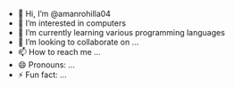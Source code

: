 - 👋 Hi, I’m @amanrohilla04
- 👀 I’m interested in computers
- 🌱 I’m currently learning various programming languages
- 💞️ I’m looking to collaborate on ...
- 📫 How to reach me ...
- 😄 Pronouns: ...
- ⚡ Fun fact: ...

<!---
amanrohilla04/amanrohilla04 is a ✨ special ✨ repository because its `README.md` (this file) appears on your GitHub profile.
You can click the Preview link to take a look at your changes.
--->
